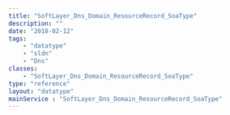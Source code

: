 ```yaml
---
title: "SoftLayer_Dns_Domain_ResourceRecord_SoaType"
description: ""
date: "2018-02-12"
tags:
    - "datatype"
    - "sldn"
    - "Dns"
classes:
    - "SoftLayer_Dns_Domain_ResourceRecord_SoaType"
type: "reference"
layout: "datatype"
mainService : "SoftLayer_Dns_Domain_ResourceRecord_SoaType"
---
```

